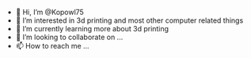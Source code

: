 - 👋 Hi, I’m @Kopowl75
- 👀 I’m interested in 3d printing and most other computer related things
- 🌱 I’m currently learning more about 3d printing
- 💞️ I’m looking to collaborate on ...
- 📫 How to reach me ...

<!---
Kopowl75/Kopowl75 is a ✨ special ✨ repository because its `README.md` (this file) appears on your GitHub profile.
You can click the Preview link to take a look at your changes.
--->
